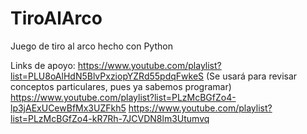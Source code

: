 # TiroAlArco
Juego de tiro al arco hecho con Python

Links de apoyo:
https://www.youtube.com/playlist?list=PLU8oAlHdN5BlvPxziopYZRd55pdqFwkeS (Se usará para revisar conceptos particulares, pues ya sabemos programar)
https://www.youtube.com/playlist?list=PLzMcBGfZo4-lp3jAExUCewBfMx3UZFkh5
https://www.youtube.com/playlist?list=PLzMcBGfZo4-kR7Rh-7JCVDN8lm3Utumvq
